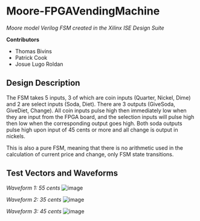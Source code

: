 # Moore-FPGAVendingMachine
*Moore model Verilog FSM created in the Xilinx ISE Design Suite* 

**Contributors**
- Thomas Bivins
- Patrick Cook
- Josue Lugo Roldan

## Design Description
The FSM takes 5 inputs, 3 of which are coin inputs (Quarter, Nickel, Dime) and 2 are select inputs (Soda, Diet). There are 3 outputs (GiveSoda, GiveDiet, Change). All coin inputs pulse high then immediately low when they are input from the FPGA board, and the selection inputs will pulse high then low when the corresponding output goes high. Both soda outputs pulse high upon input of 45 cents or more and all change is output in nickels.

This is also a pure FSM, meaning that there is no arithmetic used in the calculation of current price and change, only FSM state transitions.

## Test Vectors and Waveforms
*Waveform 1: 55 cents*
![image](https://user-images.githubusercontent.com/75175761/159538853-0aae81d4-7a6e-49c7-8829-f2317b121fc8.png)

*Waveform 2: 35 cents*
![image](https://user-images.githubusercontent.com/75175761/159539425-b78931f6-dd0b-4a3a-93ae-75c9a204f4fe.png)

*Waveform 3: 45 cents*
![image](https://user-images.githubusercontent.com/75175761/159539575-f3160bfa-f154-4444-aea2-d8983f13dcb5.png)


